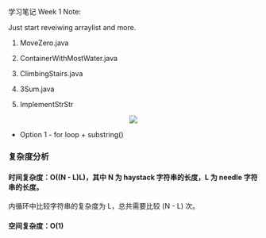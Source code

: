 学习笔记
Week 1 Note: 

Just start reveiwing arraylist and more. 

1. MoveZero.java
2. ContainerWithMostWater.java
3. ClimbingStairs.java
4. 3Sum.java

5. ImplementStrStr

<center>
<img src="https://pic.leetcode-cn.com/Figures/28/substrings.png">	
</center>

* Option 1 - for loop + substring()

### 复杂度分析

#### 时间复杂度：O((N - L)L)，其中 N 为 haystack 字符串的长度，L 为 needle 字符串的长度。
内循环中比较字符串的复杂度为 L，总共需要比较 (N - L) 次。
#### 空间复杂度：O(1)

